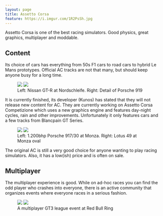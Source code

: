 ```yaml
---
layout: page
title: Assetto Corsa
feature: https://i.imgur.com/1R2PsSh.jpg
---
```


Assetto Corsa is one of the best racing simulators. Good physics,
great graphics, multiplayer and moddable. 

## Content

Its choice of cars has everything from 50s F1 cars to road cars to hybrid Le Mans prototypes. Official AC tracks are not that many, but should keep anyone busy for 
a long time.

<figure class="half">
    <a href="https://i.imgur.com/ICvx5iM.jpg"><img src="https://i.imgur.com/ICvx5iM.jpg"></a>
    <a href="https://i.imgur.com/aJJ8MzM.jpg"><img src="https://i.imgur.com/aJJ8MzM.jpg"></a>
    <figcaption>Left: Nissan GT-R at Nordschleife. Right: Detail of Porsche 919</figcaption>
</figure>

It is currently finished, its developer (Kunos) has stated that they
will not release new content for AC. They are currently working on 
Assetto Corsa Competizione which uses a new graphics engine and features
day-night cycles, rain and other improvements. Unfortunately it only
features cars and a few tracks from Blancpain GT Series.

<figure class="">
    <a href="https://i.imgur.com/t9GqJjl.jpg"><img src="https://i.imgur.com/t9GqJjl.jpg"></a>
    <a href="https://i.imgur.com/bDjw8a2.jpg"><img src="https://i.imgur.com/bDjw8a2.jpg"></a>    
    <figcaption>Left: 1.200bhp Porsche 917/30 at Monza. Right: Lotus 49 at Monza oval </figcaption>
</figure>

The original AC is still a very good choice for anyone wanting to
play racing simulators. Also, it has a low(ish) price and is often
on sale. 

## Multiplayer

The multiplayer experience is good. While on ad-hoc races you can find the odd player who crashes into everyone, there is an active community that organizes events where everyone races in a serious fashion.

<figure class="">
    <a href="https://i.imgur.com/xSHDSMn.jpg"><img src="https://i.imgur.com/xSHDSMn.jpg"></a>
    <a href="https://i.imgur.com/DLiLUZG.jpg"><img src="https://i.imgur.com/DLiLUZG.jpg"></a>    
    <figcaption>A multiplayer GT3 league event at Red Bull Ring</figcaption>
</figure>